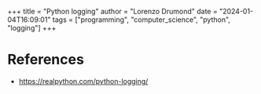 +++
title = "Python logging"
author = "Lorenzo Drumond"
date = "2024-01-04T16:09:01"
tags = ["programming",  "computer_science",  "python",  "logging"]
+++



# References
- https://realpython.com/python-logging/

